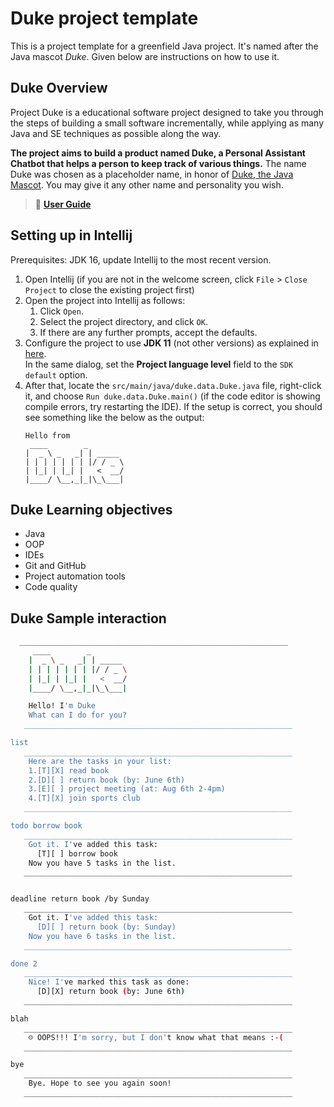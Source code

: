 # Duke project template

This is a project template for a greenfield Java project. It's named after the Java mascot _Duke_. Given below are instructions on how to use it.

## Duke Overview

Project Duke is a educational software project designed to take you through the steps of building a small software incrementally, while applying as many Java and SE techniques as possible along the way.

**The project aims to build a product named Duke, a Personal Assistant Chatbot that helps a person to keep track of various things.** The name Duke was chosen as a placeholder name, in honor of [Duke, the Java Mascot](https://www.oracle.com/java/duke.html). You may give it any other name and personality you wish.

> 🥳 [**User Guide**](https://yuxinn-j.github.io/ip-Personal-Assistant-Chatbot/)

## Setting up in Intellij

Prerequisites: JDK 16, update Intellij to the most recent version.

1. Open Intellij (if you are not in the welcome screen, click `File` > `Close Project` to close the existing project first)
1. Open the project into Intellij as follows:
   1. Click `Open`.
   1. Select the project directory, and click `OK`.
   1. If there are any further prompts, accept the defaults.
1. Configure the project to use **JDK 11** (not other versions) as explained in [here](https://www.jetbrains.com/help/idea/sdk.html#set-up-jdk).<br>
   In the same dialog, set the **Project language level** field to the `SDK default` option.
3. After that, locate the `src/main/java/duke.data.Duke.java` file, right-click it, and choose `Run duke.data.Duke.main()` (if the code editor is showing compile errors, try restarting the IDE). If the setup is correct, you should see something like the below as the output:
   ```
   Hello from
    ____        _        
   |  _ \ _   _| | _____ 
   | | | | | | | |/ / _ \
   | |_| | |_| |   <  __/
   |____/ \__,_|_|\_\___|
   ```

## Duke Learning objectives

- Java
- OOP
- IDEs
- Git and GitHub
- Project automation tools
- Code quality

##  Duke Sample interaction
 
 ```bash
   ____________________________________________________________
      ____        _        
     |  _ \ _   _| | _____ 
     | | | | | | | |/ / _ \
     | |_| | |_| |   <  __/
     |____/ \__,_|_|\_\___|

     Hello! I'm Duke
     What can I do for you?
    ____________________________________________________________

list
    ____________________________________________________________
     Here are the tasks in your list:
     1.[T][X] read book
     2.[D][ ] return book (by: June 6th)
     3.[E][ ] project meeting (at: Aug 6th 2-4pm)
     4.[T][X] join sports club
    ____________________________________________________________

todo borrow book
    ____________________________________________________________
     Got it. I've added this task: 
       [T][ ] borrow book
     Now you have 5 tasks in the list.
    ____________________________________________________________


deadline return book /by Sunday
    ____________________________________________________________
     Got it. I've added this task: 
       [D][ ] return book (by: Sunday)
     Now you have 6 tasks in the list.
    ____________________________________________________________

done 2
    ____________________________________________________________
     Nice! I've marked this task as done: 
       [D][X] return book (by: June 6th)
    ____________________________________________________________

blah
    ____________________________________________________________
     ☹ OOPS!!! I'm sorry, but I don't know what that means :-(
    ____________________________________________________________

bye
    ____________________________________________________________
     Bye. Hope to see you again soon!
    ____________________________________________________________

 ```
